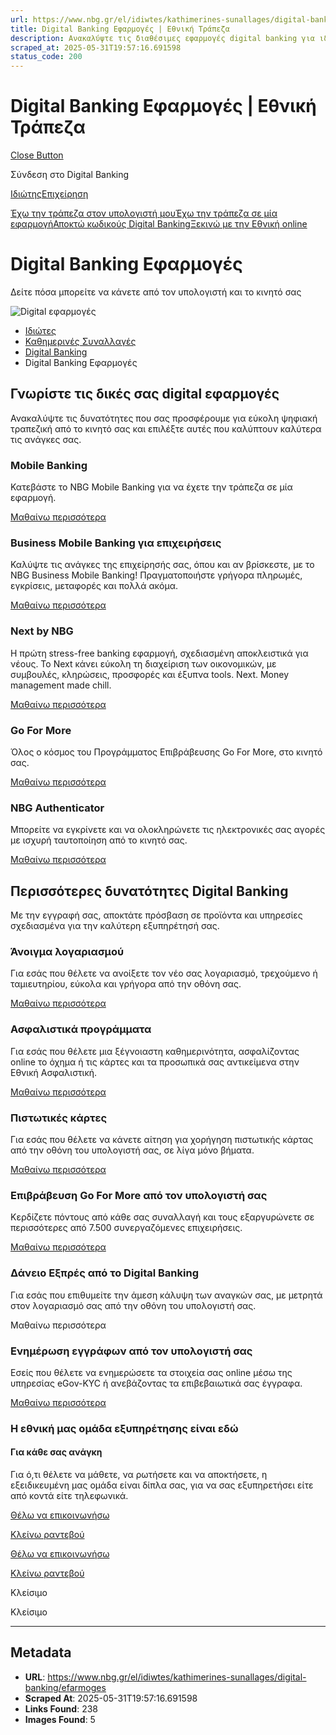 ```yaml
---
url: https://www.nbg.gr/el/idiwtes/kathimerines-sunallages/digital-banking/efarmoges
title: Digital Banking Εφαρμογές | Εθνική Τράπεζα
description: Ανακαλύψτε τις διαθέσιμες εφαρμογές digital banking για ιδιώτες, από την Εθνική Τράπεζα, για ασφάλεια και ταχύτητα στις συναλλαγές σας. Μάθετε περισσότερα!
scraped_at: 2025-05-31T19:57:16.691598
status_code: 200
---
```


# Digital Banking Εφαρμογές | Εθνική Τράπεζα

[Close Button](#)

Σύνδεση στο Digital Banking

[Ιδιώτης](https://ibank.nbg.gr/web/?loginType=retail)[Επιχείρηση](https://ibank.nbg.gr/web/?loginType=corporate)

[Έχω την τράπεζα στον υπολογιστή μου](/el/idiwtes/kathimerines-sunallages/digital-banking/internet-banking)[Έχω την τράπεζα σε μία εφαρμογή](/el/idiwtes/kathimerines-sunallages/digital-banking/mobile-banking)[Αποκτώ κωδικούς Digital Banking](/el/idiwtes/kathimerines-sunallages/digital-banking/dunatotites-internet-mobile-banking/ekdosi-kwdikwn-digital-banking)[Ξεκινώ με την Εθνική online](/el/idiwtes/kathimerines-sunallages/digital-banking/ksekiniste-me-thn-ethniki-online)

# Digital Banking Εφαρμογές

Δείτε πόσα μπορείτε να κάνετε από τον υπολογιστή και το κινητό σας

![Digital εφαρμογές](https://www.nbg.gr/-/jssmedia/Images/idiwtes/kathimerines-sunallages/digital-banking/dunatotites-internet-mobile-banking/NBG-laptop-and-hand-800x800-dynatothtes-internet-mobile-GR-rev.png?h=800&iar=0&w=800&rev=d1e7bee8bfe74a759271a6540529e4ed&hash=0DB98DE606F634ADB74DC868FE0489DF)

  * [Ιδιώτες](/el/idiwtes)
  * [Καθημερινές Συναλλαγές](/el/idiwtes/kathimerines-sunallages)
  * [Digital Banking](/el/idiwtes/kathimerines-sunallages/digital-banking)
  * Digital Banking Εφαρμογές 

## Γνωρίστε τις δικές σας digital εφαρμογές

Ανακαλύψτε τις δυνατότητες που σας προσφέρουμε για εύκολη ψηφιακή τραπεζική από το κινητό σας και επιλέξτε αυτές που καλύπτουν καλύτερα τις ανάγκες σας.

### Mobile Banking

Κατεβάστε το NBG Mobile Banking για να έχετε την τράπεζα σε μία εφαρμογή.

[ Μαθαίνω περισσότερα ](/el/idiwtes/kathimerines-sunallages/digital-banking/mobile-banking)

### Business Mobile Banking για επιχειρήσεις

Καλύψτε τις ανάγκες της επιχείρησής σας, όπου και αν βρίσκεστε, με το NBG Business Mobile Banking! Πραγματοποιήστε γρήγορα πληρωμές, εγκρίσεις, μεταφορές και πολλά ακόμα.

[ Μαθαίνω περισσότερα ](/el/epaggelmaties/proionta-upiresies/digital-banking/mobile-banking-app-gia-epixeiriseis)

### Next by NBG

Η πρώτη stress-free banking εφαρμογή, σχεδιασμένη αποκλειστικά για νέους. Το Next κάνει εύκολη τη διαχείριση των οικονομικών, με συμβουλές, κληρώσεις, προσφορές και έξυπνα tools. Next. Money management made chill.

[ Μαθαίνω περισσότερα ](/el/next-by-nbg-diaxeirish-oikonomikwn)

### Go For More 

Όλος o κόσμος του Προγράμματος Επιβράβευσης Go For More, στο κινητό σας.

[ Μαθαίνω περισσότερα ](/el/go4more/programma-pws-leitourgei/go-for-more-app)

### NBG Authenticator

Μπορείτε να εγκρίνετε και να ολοκληρώνετε τις ηλεκτρονικές σας αγορές με ισχυρή ταυτοποίηση από το κινητό σας.

[ Μαθαίνω περισσότερα ](/el/idiwtes/kathimerines-sunallages/digital-banking/efarmoges/nbg-authenticator)

## Περισσότερες δυνατότητες Digital Banking

Με την εγγραφή σας, αποκτάτε πρόσβαση σε προϊόντα και υπηρεσίες σχεδιασμένα για την καλύτερη εξυπηρέτησή σας.

### Άνοιγμα λογαριασμού 

Για εσάς που θέλετε να ανοίξετε τον νέο σας λογαριασμό, τρεχούμενο ή ταμιευτηρίου, εύκολα και γρήγορα από την οθόνη σας.

[Μαθαίνω περισσότερα ](/el/idiwtes/kathimerines-sunallages/digital-banking/dunatotites-internet-mobile-banking/anoigma-neou-logariasmou "Μαθαίνω περισσότερα ")

### Ασφαλιστικά προγράμματα

Για εσάς που θέλετε μια ξέγνοιαστη καθημερινότητα, ασφαλίζοντας online το όχημα ή τις κάρτες και τα προσωπικά σας αντικείμενα στην Εθνική Ασφαλιστική. 

[Μαθαίνω περισσότερα ](/el/idiwtes/kathimerines-sunallages/digital-banking/dunatotites-internet-mobile-banking/online-asfalisi-kartwn "Μαθαίνω περισσότερα ")

### Πιστωτικές κάρτες

Για εσάς που θέλετε να κάνετε αίτηση για χορήγηση πιστωτικής κάρτας από την οθόνη του υπολογιστή σας, σε λίγα μόνο βήματα.

[Μαθαίνω περισσότερα ](/el/idiwtes/kathimerines-sunallages/digital-banking/dunatotites-internet-mobile-banking/pistwtiki-karta-online "Μαθαίνω περισσότερα ")

### Επιβράβευση Go For More από τον υπολογιστή σας 

Κερδίζετε πόντους από κάθε σας συναλλαγή και τους εξαργυρώνετε σε περισσότερες από 7.500 συνεργαζόμενες επιχειρήσεις.

[Μαθαίνω περισσότερα ](/el/go4more "Μαθαίνω περισσότερα ")

### Δάνειο Εξπρές από το Digital Banking

Για εσάς που επιθυμείτε την άμεση κάλυψη των αναγκών σας, με μετρητά στον λογαριασμό σας από την οθόνη του υπολογιστή σας.

Μαθαίνω περισσότερα 

### Ενημέρωση εγγράφων από τον υπολογιστή σας

Εσείς που θέλετε να ενημερώσετε τα στοιχεία σας online μέσω της υπηρεσίας eGov-KYC ή ανεβάζοντας τα επιβεβαιωτικά σας έγγραφα.

[Μαθαίνω περισσότερα ](/el/idiwtes/kathimerines-sunallages/digital-banking/dunatotites-internet-mobile-banking/epikairopoiisi-stoixeiwn-sthn-ethniki-trapeza-meso-digital-banking "Μαθαίνω περισσότερα ")

### Η εθνική μας ομάδα εξυπηρέτησης είναι εδώ

#### Για κάθε σας ανάγκη

Για ό,τι θέλετε να μάθετε, να ρωτήσετε και να αποκτήσετε, η εξειδικευμένη μας ομάδα είναι δίπλα σας, για να σας εξυπηρετήσει είτε από κοντά είτε τηλεφωνικά.

[Θέλω να επικοινωνήσω](/el/footer/epikoinwnia)

[ Κλείνω ραντεβού ](#)

[Θέλω να επικοινωνήσω](/el/footer/epikoinwnia)

[ Κλείνω ραντεβού ](#)

Κλείσιμο

Κλείσιμο

---

## Metadata

- **URL**: https://www.nbg.gr/el/idiwtes/kathimerines-sunallages/digital-banking/efarmoges
- **Scraped At**: 2025-05-31T19:57:16.691598
- **Links Found**: 238
- **Images Found**: 5
